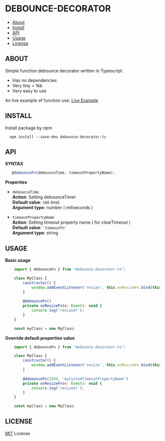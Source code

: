 # **DEBOUNCE-DECORATOR**

  * [About](#about)
  * [Install](#install)
  * [API](#api)
  * [Usage](#usage)
  * [License](#license)
  

## **ABOUT**

Simple function debounce decorator written in Typescript. 
* Has no dependencies.
* Very tiny < 1kb
* Very easy to use

An live example of function use: [Live Example](https://zgrybus.github.io/debounce-decorator-ts/)

## **INSTALL**

Install package by npm

```npm
  npm install --save-dev debounce-decorator-ts
```


## **API**

**SYNTAX**

```javascript
   @debounceFn(debounceTime, timeoutPropertyName);
```


**Properties**

* `debounceTime`  
**Action**: Setting debounceTimer  
**Default value**: `100` (ms)  
**Argument type**: number ( miliseconds )  

* `timeoutPropertyName`  
**Action**: Setting timeout property name ( for clearTimeout )  
**Default value**: `'timeoutFn'`  
**Argument type**: string   


## **USAGE**


**Basic usage**

```javascript
    import { debounceFn } from "debounce-decorator-ts";

    class MyClass {
    	constructor() {
    	    window.addEventListener('resize', this.onResizeFn.bind(this));
    	}
    	
    	@debounceFn()
    	private onResizeFn(e: Event): void {
    	    console.log('resized!');
    	}
    }

    const myClass = new MyClass;
```


**Override default properties value**

```javascript
    import { debounceFn } from "debounce-decorator-ts";

    class MyClass {
    	constructor() {
    	    window.addEventListener('resize', this.onResizeFn.bind(this));
    	}
    	
    	@debounceFn(1000, 'myCustomTimeoutPropertyName')
    	private onResizeFn(e: Event): void {
    	    console.log('resized!');
    	}
    }

    const myClass = new MyClass;
```


## **LICENSE**


[MIT](https://en.wikipedia.org/wiki/MIT_License) License

